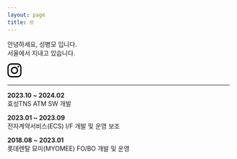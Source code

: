 ```yaml
---
layout: page
title: 🤓
---
```


안녕하세요, 성병모 입니다.   
서울에서 지내고 있습니다.   

[![instagram](./assets/icon_instagram_32x32.png)](https://www.instagram.com/byeoom)

---

**2023.10 ~ 2024.02**   
효성TNS ATM SW 개발

**2023.01 ~ 2023.09**   
전자계약서비스(ECS) I/F 개발 및 운영 보조
   
**2018.08 ~ 2023.01**   
롯데렌탈 묘미(MYOMEE) FO/BO 개발 및 운영
